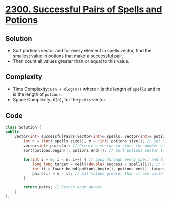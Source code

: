 # [2300. Successful Pairs of Spells and Potions](https://leetcode.com/problems/successful-pairs-of-spells-and-potions/)

## Solution
- Sort portions vector and for every element in spells vector, find the smallest value in potions that make a successful pair.
- Then count all values greater than or equal to this value.
## Complexity
- Time Complexity: `O(n + mlog(m))` where `n` is the length of `spells` and m is the length of `potions`.
- Space Complexity: `O(n)`, for the `pairs` vector.
## Code
```cpp
class Solution {
public:
    vector<int> successfulPairs(vector<int>& spells, vector<int>& potions, long long success) {
        int n = (int) spells.size(), m = (int) potions.size(); // Get the size of the 2 vectors
        vector<int> pairs(n); // Create a vector to store the number of successful pairs for each spell
        sort(potions.begin(), potions.end()); // Sort potions vector to apply Binary-Search

        for(int i = 0; i < n; i++) { // Loop through every spell and find the number of successful pairs
            long long target = ceil((double) success / spells[i]); // Calculate the minimum value that make a successful pair
            int it = lower_bound(potions.begin(), potions.end(), target) - potions.begin(); // Find its nearest index
            pairs[i] = m - it; // All values greater than it are valid so count all of them
        }

        return pairs; // Return your answer
    }
};
```